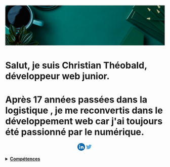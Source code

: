 #  ![christiantheobald](https://github.com/christiantheobald/christiantheobald/blob/main/Green%20and%20Orange%20Health%20and%20Wellness%20LinkedIn%20Banner.png)
# Salut, je suis Christian Théobald, développeur web junior.
# Après 17 années passées dans la logistique , je me reconvertis dans le développement web car j'ai toujours été passionné par le numérique.
<p align="center">
<a href="https://www.linkedin.com/in/christian-theobald-8165b4191//"><img height="24" src="https://github.com/christiantheobald/christiantheobald/blob/main/linkedin.png"><a href="https://www.twitter.com/CTheobal"><img height="24" src="https://github.com/christiantheobald/christiantheobald/blob/main/twitter.png">
</p>
<details>
 <summary><strong>Compétences</strong></summary>
  - HTML/CSS <br>
  - Javascript <br>
  - React <br>
  - NodeJS <br>
  - Github <br>
  - Méthodes Agiles : SCRUM
</details>



 
  
